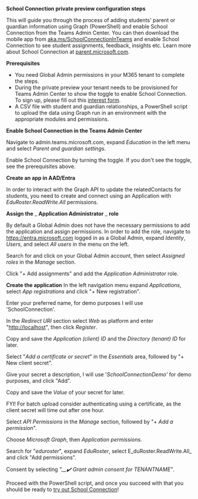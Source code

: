 **School Connection private preview configuration steps**

This will guide you through the process of adding students' parent or guardian information using Graph (PowerShell) and enable School Connection from the Teams Admin Center. You can then download the mobile app from [aka.ms/SchoolConnectionInTeams](https://aka.ms/SchoolConnectionInTeams) and enable School Connection to see student assignments, feedback, insights etc. Learn more about School Connection at [parent.microsoft.com](https://parent.microsoft.com/).

**Prerequisites**

- You need Global Admin permissions in your M365 tenant to complete the steps.
- During the private preview your tenant needs to be provisioned for Teams Admin Center to show the toggle to enable School Connection. To sign up, please fill out this [interest form](https://forms.office.com/Pages/ResponsePage.aspx?id=v4j5cvGGr0GRqy180BHbR00rk9rIPFVEpmKOrde5bRJURFAyWTNKSzBJNDBHMlRNQzY1OVhWVEhRTC4u).
- A CSV file with student and guardian relationships, a PowerShell script to upload the data using Graph run in an environment with the appropriate modules and permissions.

**Enable School Connection in the Teams Admin Center**

Navigate to admin.teams.microsoft.com, expand _Education_ in the left menu and select _Parent and guardian settings_.

Enable School Connection by turning the toggle. If you don't see the toggle, see the prerequisites above.

**Create an app in AAD/Entra**

In order to interact with the Graph API to update the relatedContacts for students, you need to create and connect using an Application with _EduRoster.ReadWrite.All_ permissions.

**Assign the** _ **Application Administrator** _ **role**

By default a Global Admin does not have the necessary permissions to add the application and assign permissions. In order to add the role, navigate to https://entra.microsoft.com logged in as a Global Admin, expand _Identity_, _Users_, and select _All users_ in the menu on the left.

Search for and click on your Global Admin account, then select _Assigned roles_ in the _Manage_ section.

Click "+ Add assignments" and add the _Application Administrator_ role.

**Create the application**
In the left navigation menu expand _Applications_, select _App registrations_ and click "+ New registration".

Enter your preferred name, for demo purposes I will use 'SchoolConnection'.

In the _Redirect URI_ section select _Web_ as platform and enter "[http://localhost](http://localhost/)", then click _Register_.

Copy and save the _Application (client) ID_ and the _Directory (tenant) ID_ for later.

Select "_Add a certificate or secret_" in the _Essentials_ area, followed by "+ New client secret".

Give your secret a description, I will use '_SchoolConnectionDemo'_ for demo purposes, and click "Add".

Copy and save the _Value_ of your secret for later.

FYI! For batch upload consider authenticating using a certificate, as the client secret will time out after one hour.

Select _API Permissions_ in the _Manage_ section, followed by "_+ Add a permission_".

Choose _Microsoft Graph_, then _Application permissions._

Search for "_eduroster_", expand _EduRoster_, select E_duRoster.ReadWrite.All_ and click "Add permissions".

Consent by selecting _"__✔️_ _Grant admin consent for TENANTNAME"_.

Proceed with the PowerShell script, and once you succeed with that you should be ready to [try out School Connection](https://support.microsoft.com/en-us/topic/get-to-know-school-connection-fe96d765-f20e-4b75-9d8b-3debc8c2d929?ui=en-us&rs=en-us&ad=us)!
